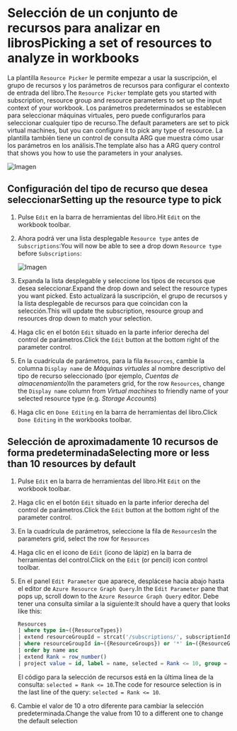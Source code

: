 # <a name="picking-a-set-of-resources-to-analyze-in-workbooks"></a><span data-ttu-id="4b5eb-101">Selección de un conjunto de recursos para analizar en libros</span><span class="sxs-lookup"><span data-stu-id="4b5eb-101">Picking a set of resources to analyze in workbooks</span></span>

<span data-ttu-id="4b5eb-102">La plantilla `Resource Picker` le permite empezar a usar la suscripción, el grupo de recursos y los parámetros de recursos para configurar el contexto de entrada del libro.</span><span class="sxs-lookup"><span data-stu-id="4b5eb-102">The `Resource Picker` template gets you started with subscription, resource group and resource parameters to set up the input context of your workbook.</span></span> <span data-ttu-id="4b5eb-103">Los parámetros predeterminados se establecen para seleccionar máquinas virtuales, pero puede configurarlos para seleccionar cualquier tipo de recurso.</span><span class="sxs-lookup"><span data-stu-id="4b5eb-103">The default parameters are set to pick virtual machines, but you can configure it to pick any type of resource.</span></span> <span data-ttu-id="4b5eb-104">La plantilla también tiene un control de consulta ARG que muestra cómo usar los parámetros en los análisis.</span><span class="sxs-lookup"><span data-stu-id="4b5eb-104">The template also has a ARG query control that shows you how to use the parameters in your analyses.</span></span>

![Imagen](Full.png)

## <a name="setting-up-the-resource-type-to-pick"></a><span data-ttu-id="4b5eb-106">Configuración del tipo de recurso que desea seleccionar</span><span class="sxs-lookup"><span data-stu-id="4b5eb-106">Setting up the resource type to pick</span></span>

1. <span data-ttu-id="4b5eb-107">Pulse `Edit` en la barra de herramientas del libro.</span><span class="sxs-lookup"><span data-stu-id="4b5eb-107">Hit `Edit` on the workbook toolbar.</span></span>
2. <span data-ttu-id="4b5eb-108">Ahora podrá ver una lista desplegable `Resource type` antes de `Subscriptions`:</span><span class="sxs-lookup"><span data-stu-id="4b5eb-108">You will now be able to see a drop down `Resource type` before `Subscriptions`:</span></span>

    ![Imagen](Parameter.png)
3. <span data-ttu-id="4b5eb-110">Expanda la lista desplegable y seleccione los tipos de recursos que desea seleccionar.</span><span class="sxs-lookup"><span data-stu-id="4b5eb-110">Expand the drop down and select the resource types you want picked.</span></span> <span data-ttu-id="4b5eb-111">Esto actualizará la suscripción, el grupo de recursos y la lista desplegable de recursos para que coincidan con la selección.</span><span class="sxs-lookup"><span data-stu-id="4b5eb-111">This will update the subscription, resource group and resources drop down to match your selection.</span></span>
4. <span data-ttu-id="4b5eb-112">Haga clic en el botón `Edit` situado en la parte inferior derecha del control de parámetros.</span><span class="sxs-lookup"><span data-stu-id="4b5eb-112">Click the `Edit` button at the bottom right of the parameter control.</span></span>
5. <span data-ttu-id="4b5eb-113">En la cuadrícula de parámetros, para la fila `Resources`, cambie la columna `Display name` de _Máquinas virtuales_ al nombre descriptivo del tipo de recurso seleccionado (por ejemplo, _Cuentas de almacenamiento_)</span><span class="sxs-lookup"><span data-stu-id="4b5eb-113">In the parameters grid, for the row `Resources`, change the `Display name` column from _Virtual machines_ to friendly name of your selected resource type (e.g. _Storage Accounts_)</span></span>
6. <span data-ttu-id="4b5eb-114">Haga clic en `Done Editing` en la barra de herramientas del libro.</span><span class="sxs-lookup"><span data-stu-id="4b5eb-114">Click `Done Editing` in the workbooks toolbar.</span></span>

## <a name="selecting-more-or-less-than-10-resources-by-default"></a><span data-ttu-id="4b5eb-115">Selección de aproximadamente 10 recursos de forma predeterminada</span><span class="sxs-lookup"><span data-stu-id="4b5eb-115">Selecting more or less than 10 resources by default</span></span>

1. <span data-ttu-id="4b5eb-116">Pulse `Edit` en la barra de herramientas del libro.</span><span class="sxs-lookup"><span data-stu-id="4b5eb-116">Hit `Edit` on the workbook toolbar.</span></span>
2. <span data-ttu-id="4b5eb-117">Haga clic en el botón `Edit` situado en la parte inferior derecha del control de parámetros.</span><span class="sxs-lookup"><span data-stu-id="4b5eb-117">Click the `Edit` button at the bottom right of the parameter control.</span></span>
3. <span data-ttu-id="4b5eb-118">En la cuadrícula de parámetros, seleccione la fila de `Resources`</span><span class="sxs-lookup"><span data-stu-id="4b5eb-118">In the parameters grid, select the row for `Resources`</span></span>
4. <span data-ttu-id="4b5eb-119">Haga clic en el icono de `Edit` (icono de lápiz) en la barra de herramientas del control.</span><span class="sxs-lookup"><span data-stu-id="4b5eb-119">Click on the `Edit` (or pencil) icon control toolbar.</span></span>
5. <span data-ttu-id="4b5eb-120">En el panel `Edit Parameter` que aparece, desplácese hacia abajo hasta el editor de `Azure Resource Graph Query`.</span><span class="sxs-lookup"><span data-stu-id="4b5eb-120">In the `Edit Parameter` pane that pops up, scroll down to the `Azure Resource Graph Query` editor.</span></span> <span data-ttu-id="4b5eb-121">Debe tener una consulta similar a la siguiente:</span><span class="sxs-lookup"><span data-stu-id="4b5eb-121">It should have a query that looks like this:</span></span>
    ```sql
    Resources
    | where type in~({ResourceTypes})
    | extend resourceGroupId = strcat('/subscriptions/', subscriptionId, '/resourceGroups/', resourceGroup)
    | where resourceGroupId in~({ResourceGroups}) or '*' in~({ResourceGroups})
    | order by name asc
    | extend Rank = row_number()
    | project value = id, label = name, selected = Rank <= 10, group = resourceGroup
    ```
    <span data-ttu-id="4b5eb-122">El código para la selección de recursos está en la última línea de la consulta: `selected = Rank <= 10`.</span><span class="sxs-lookup"><span data-stu-id="4b5eb-122">The code for resource selection is in the last line of the query: `selected = Rank <= 10`.</span></span> 

6. <span data-ttu-id="4b5eb-123">Cambie el valor de 10 a otro diferente para cambiar la selección predeterminada.</span><span class="sxs-lookup"><span data-stu-id="4b5eb-123">Change the value from 10 to a different one to change the default selection</span></span>